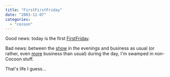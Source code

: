 ```yaml
---
title: "FirstFirstFriday"
date: "2003-11-07"
categories: 
  - "cocoon"
---
```


Good news: today is the first [FirstFriday](http://wiki.cocoondev.org/Wiki.jsp?page=FirstFriday).

Bad news: between the [show](http://codeconsult.ch/bertrand/archives/000163.html) in the evenings and business as usual (or rather, even [more](http://www.archimob.ch) business than usual) during the day, I'm swamped in non-Cocoon stuff.

That's life I guess...

